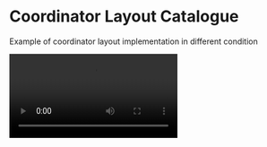 # Coordinator Layout Catalogue

Example of coordinator layout implementation in different condition

![example.mp4](public/example.mp4)